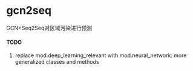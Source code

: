 # gcn2seq
GCN+Seq2Seq对区域污染进行预测

#### TODO
1. replace mod.deep_learning_relevant with mod.neural_network: more generalized classes and methods
